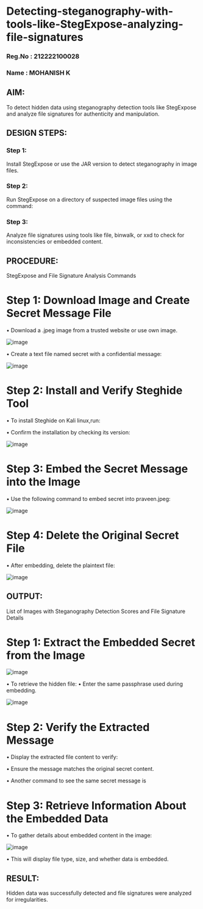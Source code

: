 # Detecting-steganography-with-tools-like-StegExpose-analyzing-file-signatures
### Reg.No : 212222100028
### Name : MOHANISH K
## AIM:
To detect hidden data using steganography detection tools like StegExpose and analyze file signatures for authenticity and manipulation.

## DESIGN STEPS:
### Step 1:
Install StegExpose or use the JAR version to detect steganography in image files.

### Step 2:
Run StegExpose on a directory of suspected image files using the command:

### Step 3:
Analyze file signatures using tools like file, binwalk, or xxd to check for inconsistencies or embedded content.

## PROCEDURE:
StegExpose and File Signature Analysis Commands

# Step 1: Download Image and Create Secret Message File
• Download a .jpeg image  from a trusted website or use own image.

![image](https://github.com/user-attachments/assets/e8d88fc9-6cd0-4d71-87ed-300ceee7ab29)

• Create a text file named secret with a confidential message:

![image](https://github.com/user-attachments/assets/d97fe8bf-c605-4f69-9ef4-6d991c48c73e)

# Step 2: Install and Verify Steghide Tool
• To install Steghide on Kali linux,run:

• Confirm the installation by checking its version:

![image](https://github.com/user-attachments/assets/a10a04a2-6266-4a5c-98e5-e4e331318e81)

# Step 3: Embed the Secret Message into the Image
• Use the following command to embed secret into praveen.jpeg:

![image](https://github.com/user-attachments/assets/0b461cbe-10e5-4f1f-a272-240f39ed531d)

# Step 4: Delete the Original Secret File
• After embedding, delete the plaintext file:

![image](https://github.com/user-attachments/assets/a3bb37c5-8e86-4b53-a869-2a26ca227244)


## OUTPUT:
List of Images with Steganography Detection Scores and File Signature Details

# Step 1: Extract the Embedded Secret from the Image

![image](https://github.com/user-attachments/assets/4c39d9c7-92a9-4081-b40d-ea5540e94c49)

• To retrieve the hidden file:
• Enter the same passphrase used during embedding.

![image](https://github.com/user-attachments/assets/b7da3f33-4d8c-4fa0-9349-dbc28d944d53)

# Step 2: Verify the Extracted Message
• Display the extracted file content to verify:

• Ensure the message matches the original secret content.

• Another command to see the same secret message is

# Step 3: Retrieve Information About the Embedded Data
• To gather details about embedded content in the image:

![image](https://github.com/user-attachments/assets/9a499ab3-50fd-4a9d-a08f-5a01eca456b8)

• This will display file type, size, and whether data is embedded.
## RESULT:
Hidden data was successfully detected and file signatures were analyzed for irregularities.
